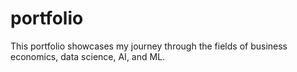 # portfolio
This portfolio showcases my journey through the fields of business economics, data science, AI, and ML.

